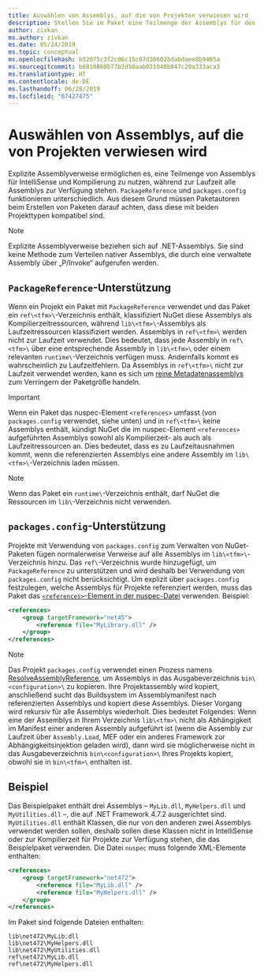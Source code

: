 ```yaml
---
title: Auswählen von Assemblys, auf die von Projekten verwiesen wird
description: Stellen Sie im Paket eine Teilmenge der Assemblys für den Compiler zur Verfügung – zur Laufzeit stehen alle Assemblys zur Verfügung.
author: zivkan
ms.author: zivkan
ms.date: 05/24/2019
ms.topic: conceptual
ms.openlocfilehash: b32075c3f2c06c15c07d36602bdabdaee8b9405a
ms.sourcegitcommit: b6810860b77b2d50aab031040b047c20a333aca3
ms.translationtype: HT
ms.contentlocale: de-DE
ms.lasthandoff: 06/28/2019
ms.locfileid: "67427475"
---
```

# <a name="select-assemblies-referenced-by-projects"></a>Auswählen von Assemblys, auf die von Projekten verwiesen wird

Explizite Assemblyverweise ermöglichen es, eine Teilmenge von Assemblys für IntelliSense und Kompilierung zu nutzen, während zur Laufzeit alle Assemblys zur Verfügung stehen. `PackageReference` und `packages.config` funktionieren unterschiedlich. Aus diesem Grund müssen Paketautoren beim Erstellen von Paketen darauf achten, dass diese mit beiden Projekttypen kompatibel sind.

> [!Note]
> Explizite Assemblyverweise beziehen sich auf .NET-Assemblys. Sie sind keine Methode zum Verteilen nativer Assemblys, die durch eine verwaltete Assembly über „P/Invoke“ aufgerufen werden.

## <a name="packagereference-support"></a>`PackageReference`-Unterstützung

Wenn ein Projekt ein Paket mit `PackageReference` verwendet und das Paket ein `ref\<tfm>\`-Verzeichnis enthält, klassifiziert NuGet diese Assemblys als Kompilierzeitressourcen, während `lib\<tfm>\`-Assemblys als Laufzeitressourcen klassifiziert werden. Assemblys in `ref\<tfm>\` werden nicht zur Laufzeit verwendet. Dies bedeutet, dass jede Assembly in `ref\<tfm>\` über eine entsprechende Assembly in `lib\<tfm>\` oder einem relevanten `runtime\`-Verzeichnis verfügen muss. Andernfalls kommt es wahrscheinlich zu Laufzeitfehlern. Da Assemblys in `ref\<tfm>\` nicht zur Laufzeit verwendet werden, kann es sich um [reine Metadatenassemblys](https://github.com/dotnet/roslyn/blob/master/docs/features/refout.md) zum Verringern der Paketgröße handeln.

> [!Important]
> Wenn ein Paket das nuspec-Element `<references>` umfasst (von `packages.config` verwendet, siehe unten) und in `ref\<tfm>\` keine Assemblys enthält, kündigt NuGet die im nuspec-Element `<references>` aufgeführten Assemblys sowohl als Kompilierzeit- als auch als Laufzeitressourcen an. Dies bedeutet, dass es zu Laufzeitausnahmen kommt, wenn die referenzierten Assemblys eine andere Assembly im `lib\<tfm>\`-Verzeichnis laden müssen.

> [!Note]
> Wenn das Paket ein `runtime\`-Verzeichnis enthält, darf NuGet die Ressourcen im `lib\`-Verzeichnis nicht verwenden.

## <a name="packagesconfig-support"></a>`packages.config`-Unterstützung

Projekte mit Verwendung von `packages.config` zum Verwalten von NuGet-Paketen fügen normalerweise Verweise auf alle Assemblys im `lib\<tfm>\`-Verzeichnis hinzu. Das `ref\`-Verzeichnis wurde hinzugefügt, um `PackageReference` zu unterstützen und wird deshalb bei Verwendung von `packages.config` nicht berücksichtigt. Um explizit über `packages.config` festzulegen, welche Assemblys für Projekte referenziert werden, muss das Paket das [`<references>`-Element in der nuspec-Datei](../reference/nuspec.md#explicit-assembly-references) verwenden. Beispiel:

```xml
<references>
    <group targetFramework="net45">
        <reference file="MyLibrary.dll" />
    </group>
</references>
```

> [!Note]
> Das Projekt `packages.config` verwendet einen Prozess namens [ResolveAssemblyReference](https://github.com/Microsoft/msbuild/blob/master/documentation/wiki/ResolveAssemblyReference.md), um Assemblys in das Ausgabeverzeichnis `bin\<configuration>\` zu kopieren. Ihre Projektassembly wird kopiert, anschließend sucht das Buildsystem im Assemblymanifest nach referenzierten Assemblys und kopiert diese Assemblys. Dieser Vorgang wird rekursiv für alle Assemblys wiederholt. Dies bedeutet Folgendes: Wenn eine der Assemblys in Ihrem Verzeichnis `lib\<tfm>\` nicht als Abhängigkeit im Manifest einer anderen Assembly aufgeführt ist (wenn die Assembly zur Laufzeit über `Assembly.Load`, MEF oder ein anderes Framework zur Abhängigkeitsinjektion geladen wird), dann wird sie möglicherweise nicht in das Ausgabeverzeichnis `bin\<configuration>\` Ihres Projekts kopiert, obwohl sie in `bin\<tfm>\` enthalten ist.

## <a name="example"></a>Beispiel

Das Beispielpaket enthält drei Assemblys – `MyLib.dll`, `MyHelpers.dll` und `MyUtilities.dll` –, die auf .NET Framework 4.7.2 ausgerichtet sind. `MyUtilities.dll` enthält Klassen, die nur von den anderen zwei Assemblys verwendet werden sollen, deshalb sollen diese Klassen nicht in IntelliSense oder zur Kompilierzeit für Projekte zur Verfügung stehen, die das Beispielpaket verwenden. Die Datei `nuspec` muss folgende XML-Elemente enthalten:

```xml
<references>
    <group targetFramework="net472">
        <reference file="MyLib.dll" />
        <reference file="MyHelpers.dll" />
    </group>
</references>
```

Im Paket sind folgende Dateien enthalten:

```text
lib\net472\MyLib.dll
lib\net472\MyHelpers.dll
lib\net472\MyUtilities.dll
ref\net472\MyLib.dll
ref\net472\MyHelpers.dll
```
